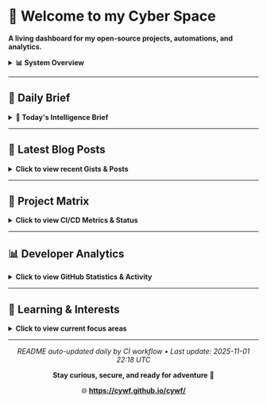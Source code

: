 # 🧠 Welcome to my Cyber Space

**A living dashboard for my open-source projects, automations, and analytics.**

<details>
<summary><b>📊 System Overview</b></summary>

| Metric | Status |
|--------|--------|
| Active Repos | 13 |
| CI/CD Workflows | 5 |
| Connected Agents | In Development |
| Last Sync | <!-- LAST_SYNC -->Auto-updated daily<!-- /LAST_SYNC --> |

</details>

---

## 📅 Daily Brief

<!-- BEGIN DAILY BRIEF -->
<details>
<summary><b>📰 Today's Intelligence Brief</b></summary>

<div align="center">

# 📅 Daily Brief

**Wednesday, October 29, 2025**

</div>

---

<details>
<summary><b>💭 Quote of the Day</b></summary>

### 💭 Quote of the Day

> "We are always complaining that our days are few, and acting as though there would be no end of them.  "
>
> — **Seneca**

</details>

<details>
<summary><b>🌤️ Weather Report</b></summary>

## 🌤️ Weather Report

**Location:** San Juan, Puerto Rico

☀️ **Current Conditions:**
- Temperature: 80°F
- Humidity: 83%
- Wind Speed: 5 mph

**Today's Forecast:**
- High: 94°F / Low: 80°F
- Precipitation: 0.004 in

---

## 🌌 Space Weather Status

**KP Index:** 1.0 (🟢 Quiet)

**Recent Alerts:**
- Space Weather Message Code: ALTK05
Serial Number: 1854
Issue Time: 2025 Sep 29 1720 UTC

ALER...
- Space Weather Message Code: ALTK05
Serial Number: 1854
Issue Time: 2025 Sep 29 1200 UTC

ALER...
- Space Weather Message Code: WARK05
Serial Number: 2103
Issue Time: 2025 Sep 29 1159 UTC

WARN...

</details>

<details>
<summary><b>📰 Global Intelligence News</b></summary>

**Intel data unavailable** ⛔

_Error: Object of type datetime is not JSON serializable_

</details>

<details>
<summary><b>🔐 Cyber Pulse Report</b></summary>

**CyberPulse data unavailable** ⛔

_Error: Object of type datetime is not JSON serializable_

</details>

<details>
<summary><b>🔥 Trending on GitHub</b></summary>

## 🔥 Trending on GitHub

![Trending Repos Chart](assets/trending.png)

| Repo | Author | Description | Language | Stars | Forks | Link |
|------|--------|-------------|----------|-------|-------|------|
| AI-Trader | HKUDS | "AI-Trader: Can AI Beat the Market?" Live Trading: https://h... | Python | ⭐ 3413 | 🔱 549 | [View](https://github.com/HKUDS/AI-Trader) |
| deepseek-ocr.rs | TimmyOVO | Rust implementation of DeepSeek-OCR with OpenAI-compatible s... | Rust | ⭐ 1353 | 🔱 98 | [View](https://github.com/TimmyOVO/deepseek-ocr.rs) |
| ai-agents-from-scratch | pguso | Demystify AI agents by building them yourself. Local LLMs, n... | JavaScript | ⭐ 1138 | 🔱 122 | [View](https://github.com/pguso/ai-agents-from-scratch) |

</details>

---

<div align="center">

_Generated at 06:04 AM _

</div>


</details>
<!-- END DAILY BRIEF -->

---

## 📝 Latest Blog Posts

<details>
<summary><b>Click to view recent Gists & Posts</b></summary>

<!-- GISTS_START -->
| Date | Title | Summary | Source |
|------|-------|---------|--------|
| 2025-09-23 | PR‑CYBR: WatchDog's Veteran Transition Program | A glimpse into our WatchDog transition program | [View Gist](https://gist.github.com/cywf/db19af3af790469e2715777c5f19250c) |
| 2025-06-19 | Cursor AI – Rules for AI – General Settings | Outlining general settings for responsible AI interactions | [View Gist](https://gist.github.com/cywf/a620a43424d47f1fb746638a11924cae) |
| 2025-06-17 | General use template for the .cursorrules file | A template for customizing Cursor AI behavior | [View Gist](https://gist.github.com/cywf/601a521551f659ab75b5a6146d4d8e72) |
| 2025-02-06 | Guide for maintaining and configuring Proxmox | Tips on keeping your Proxmox infrastructure running smoothly | [View Gist](https://gist.github.com/cywf/973f9180ae6036e5bcd06eb85aac7c2c) |
<!-- GISTS_END -->

_This section auto-updates nightly via automation._

</details>

---

## 🚀 Project Matrix

<details>
<summary><b>Click to view CI/CD Metrics & Status</b></summary>

<!-- PROJECT_MATRIX_START -->
| Project | Description | Test | Link |
|---------|-------------|------|------|
| **FortiPath** | Advanced network path analysis with ML | ![Test](https://github.com/cywf/FortiPath/actions/workflows/test.yml/badge.svg) | [View →](https://github.com/cywf/FortiPath) |
| **sentinel-project** | Autonomous threat detection system | ![Test](https://github.com/cywf/sentinel-project/actions/workflows/test.yml/badge.svg) | [View →](https://github.com/cywf/sentinel-project) |
| **AegisNet** | AI-driven secure network architecture | ![Test](https://github.com/cywf/AegisNet/actions/workflows/test.yml/badge.svg) | [View →](https://github.com/cywf/AegisNet) |
| **AirwayAtlas** | Airway network visualization with GIS | ![Test](https://github.com/cywf/AirwayAtlas/actions/workflows/test.yml/badge.svg) | [View →](https://github.com/cywf/AirwayAtlas) |
| **willow** | Multi-agent orchestration framework | ![Test](https://github.com/cywf/willow/actions/workflows/test.yml/badge.svg) | [View →](https://github.com/cywf/willow) |
| **OTG-TAK** | Tactical awareness kit for operations | ![Test](https://github.com/cywf/OTG-TAK/actions/workflows/test.yml/badge.svg) | [View →](https://github.com/cywf/OTG-TAK) |
| **InfraGuard** | Infrastructure monitoring & hardening | ![Test](https://github.com/cywf/InfraGuard/actions/workflows/test.yml/badge.svg) | [View →](https://github.com/cywf/InfraGuard) |
| **NetNinja** | Network reconnaissance & automation | ![Test](https://github.com/cywf/NetNinja/actions/workflows/test.yml/badge.svg) | [View →](https://github.com/cywf/NetNinja) |
| **ZeroTier-Toolkit** | ZeroTier network management tools | ![Test](https://github.com/cywf/ZeroTier-Toolkit/actions/workflows/test.yml/badge.svg) | [View →](https://github.com/cywf/ZeroTier-Toolkit) |
| **AlphaNest** | Secure collaboration platform | ![Test](https://github.com/cywf/AlphaNest/actions/workflows/test.yml/badge.svg) | [View →](https://github.com/cywf/AlphaNest) |
| **Boilerplates** | Project templates & scaffolding | ![Test](https://github.com/cywf/Boilerplates/actions/workflows/test.yml/badge.svg) | [View →](https://github.com/cywf/Boilerplates) |
| **CTF-Kit** | Capture The Flag tools & utilities | ![Test](https://github.com/cywf/CTF-Kit/actions/workflows/test.yml/badge.svg) | [View →](https://github.com/cywf/CTF-Kit) |
| **cywf.github.io** | Personal website & portfolio | ![Test](https://github.com/cywf/cywf.github.io/actions/workflows/test.yml/badge.svg) | [View →](https://github.com/cywf/cywf.github.io) |
<!-- PROJECT_MATRIX_END -->

_This table updates nightly via automation._

</details>

---

## 📊 Developer Analytics

<details>
<summary><b>Click to view GitHub Statistics & Activity</b></summary>

<div align="center">

### GitHub Stats

![GitHub Stats](https://github-readme-stats.vercel.app/api?username=cywf&show_icons=true&theme=github_dark&hide_border=true&count_private=true&include_all_commits=true)

### Contribution Streak

![GitHub Streak](https://github-readme-streak-stats.herokuapp.com/?user=cywf&theme=github-dark-blue&hide_border=true)

### Top Languages

![Top Languages](https://github-readme-stats.vercel.app/api/top-langs/?username=cywf&layout=compact&theme=github_dark&hide_border=true&langs_count=8)

### Activity Graph

![Activity Graph](https://github-readme-activity-graph.vercel.app/graph?username=cywf&theme=github-compact&hide_border=true)

### Profile Summary

![Profile Summary](https://github-profile-summary-cards.vercel.app/api/cards/profile-details?username=cywf&theme=github_dark)

![Stats](https://github-profile-summary-cards.vercel.app/api/cards/stats?username=cywf&theme=github_dark)
![Productive Time](https://github-profile-summary-cards.vercel.app/api/cards/productive-time?username=cywf&theme=github_dark)

</div>

</details>

---

## 🧠 Learning & Interests

<details>
<summary><b>Click to view current focus areas</b></summary>

I'm constantly exploring new horizons across multiple domains:

### 🔐 Cybersecurity & AI/ML
- Defensive automation and threat intelligence
- Ethical hacking and penetration testing
- Generative models and adversarial ML
- Zero-trust architecture implementation

### 🌐 PR-CYBR & Community
- Building resilience in communities
- WatchDog veteran transition programs
- Knowledge sharing and education
- Open-source security tooling

### 🌍 G8 System
- Sustainable legacy frameworks
- Intergenerational knowledge transfer
- Resilience and stewardship models

### 🚀 Space Systems & Quantum
- Satellite communications
- Quantum computing fundamentals
- Energy systems optimization
- Aviation and aerospace technology

### 🧬 Psionics & Consciousness
- Resonance and vibration studies
- Human potential exploration
- Consciousness research
- Mind-body integration

</details>

---

<div align="center">

_README auto-updated daily by CI workflow • Last update: <!-- UPDATE_TIME -->2025-11-01 22:18 UTC<!-- /UPDATE_TIME -->_

**Stay curious, secure, and ready for adventure** 🚀

🌐 **https://cywf.github.io/cywf/**

</div>




